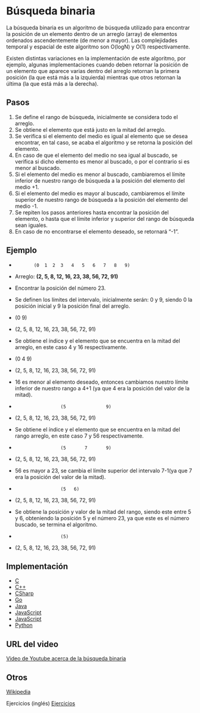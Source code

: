 # Búsqueda binaria

La búsqueda binaria es un algoritmo de búsqueda utilizado para encontrar la posición de un elemento dentro de un arreglo (array) de elementos ordenados ascendentemente (de menor a mayor). Las complejidades temporal y espacial de este algoritmo son O(logN) y O(1) respectivamente. 

Existen distintas variaciones en la implementación de este algoritmo, por ejemplo, algunas implementaciones cuando deben retornar la posición de un elemento que aparece varias dentro del arreglo retornan la primera posición (la que está más a la izquierda) mientras que otros retornan la última (la que está más a la derecha).

## Pasos

1. Se define el rango de búsqueda, inicialmente se considera todo el arreglo.
2. Se obtiene el elemento que está justo en la mitad del arreglo.
3. Se verifica si el elemento del medio es igual al elemento que se desea encontrar, en tal caso, se acaba el algoritmo y se retorna la posición del elemento.
4. En caso de que el elemento del medio no sea igual al buscado, se verifica si dicho elemento es menor al buscado, o por el contrario si es menor al buscado.
5. Si el elemento del medio es menor al buscado, cambiaremos el límite inferior de nuestro rango de búsqueda a la posición del elemento del medio +1.
6. Si el elemento del medio es mayor al buscado, cambiaremos el límite superior de nuestro rango de búsqueda a la posición del elemento del medio -1.
7. Se repiten los pasos anteriores hasta encontrar la posición del elemento, o hasta que el límite inferior y superior del rango de búsqueda sean iguales.
8. En caso de no encontrarse el elemento deseado, se retornará “-1”.

## Ejemplo

-            (0  1  2  3   4   5   6   7   8   9)
- Arreglo: **(2, 5, 8, 12, 16, 23, 38, 56, 72, 91)**
- Encontrar la posición del número 23.


- Se definen los límites del intervalo, inicialmente serán: 0 y 9, siendo 0 la posición inicial y 9 la posición final del arreglo.
  
-    (0                                9)
-    (2, 5, 8, 12, 16, 23, 38, 56, 72, 91)

- Se obtiene el índice y el elemento que se encuentra en la mitad del arreglo, en este caso 4 y 16 respectivamente.
  
-    (0            4                   9)
-    (2, 5, 8, 12, 16, 23, 38, 56, 72, 91)

- 16 es menor al elemento deseado, entonces cambiamos nuestro límite inferior de nuestro rango a 4+1 (ya que 4 era la posición del valor de la mitad).

-                      (5               9)
-    (2, 5, 8, 12, 16, 23, 38, 56, 72, 91)

- Se obtiene el índice y el elemento que se encuentra en la mitad del rango arreglo, en este caso 7 y 56 respectivamente.

-                      (5       7       9)
-    (2, 5, 8, 12, 16, 23, 38, 56, 72, 91)

- 56 es mayor a 23, se cambia el límite superior del intervalo 7-1(ya que 7 era la posición del valor de la mitad).

-                      (5   6)           
-    (2, 5, 8, 12, 16, 23, 38, 56, 72, 91)

- Se obtiene la posición y valor de la mitad del rango, siendo este entre 5 y 6, obteniendo la posición 5 y el número 23, ya que este es el número buscado, se termina el algoritmo.

-                      (5)               
-    (2, 5, 8, 12, 16, 23, 38, 56, 72, 91)


## Implementación

- [C](https://github.com/MakeContributions/DSA/blob/main/algorithms/C/searching/Binary-search.c)
- [C++](https://github.com/MakeContributions/DSA/blob/main/algorithms/CPlusPlus/Searching/binary-search.cpp)
- [CSharp](https://github.com/MakeContributions/DSA/blob/main/algorithms/CSharp/src/Search/binary-search.cs)
- [Go](https://github.com/MakeContributions/DSA/blob/main/algorithms/Go/searching/binary-search.go)
- [Java](https://github.com/MakeContributions/DSA/blob/main/algorithms/Java/searching/binary-search.java)
- [JavaScript](https://github.com/MakeContributions/DSA/blob/main/algorithms/JavaScript/src/searching/binary-search.js)
- [JavaScript](https://github.com/MakeContributions/DSA/blob/main/algorithms/JavaScript/src/searching/binary-search-recursive.js)
- [Python](https://github.com/MakeContributions/DSA/blob/main/algorithms/Python/searching/binary_search.py)

## URL del video

[Video de Youtube acerca de la búsqueda binaria](https://www.youtube.com/watch?v=wAmu0Ly5ook)

## Otros

[Wikipedia](https://es.wikipedia.org/wiki/B%C3%BAsqueda_binaria)

Ejercicios (inglés)
[Ejercicios](https://leetcode.com/tag/binary-search/)